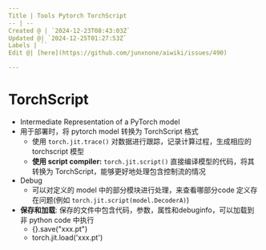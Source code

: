 ```yaml
---
Title | Tools Pytorch TorchScript
-- | --
Created @ | `2024-12-23T08:43:03Z`
Updated @| `2024-12-25T01:27:53Z`
Labels | ``
Edit @| [here](https://github.com/junxnone/aiwiki/issues/490)

---
```

# TorchScript

- Intermediate Representation of a PyTorch model
- 用于部署时，将 pytorch model 转换为 TorchScript 格式
  - 使用 `torch.jit.trace()` 对数据进行跟踪，记录计算过程，生成相应的 torchscript 模型
  - **使用 script compiler:** `torch.jit.script()` 直接编译模型的代码，将其转换为 TorchScript，能够更好地处理包含控制流的情况
- Debug
  - 可以对定义的 model 中的部分模块进行处理，来查看哪部分code 定义存在问题(例如 `torch.jit.script(model.DecoderA)`)
- **保存和加载**: 保存的文件中包含代码，参数，属性和debuginfo，可以加载到非 python code 中执行
  - {}.save("xxx.pt")
  - torch.jit.load('xxx.pt')

